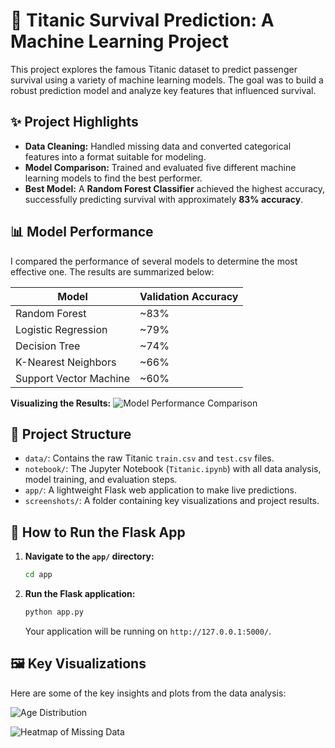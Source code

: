 # 🚢 Titanic Survival Prediction: A Machine Learning Project

This project explores the famous Titanic dataset to predict passenger survival using a variety of machine learning models. The goal was to build a robust prediction model and analyze key features that influenced survival.

## ✨ Project Highlights

* **Data Cleaning:** Handled missing data and converted categorical features into a format suitable for modeling.
* **Model Comparison:** Trained and evaluated five different machine learning models to find the best performer.
* **Best Model:** A **Random Forest Classifier** achieved the highest accuracy, successfully predicting survival with approximately **83% accuracy**.

## 📊 Model Performance

I compared the performance of several models to determine the most effective one. The results are summarized below:

| Model                | Validation Accuracy |
|----------------------|--------------------|
| Random Forest        | ~83%               |
| Logistic Regression  | ~79%               |
| Decision Tree        | ~74%               |
| K-Nearest Neighbors  | ~66%               |
| Support Vector Machine | ~60%               |

**Visualizing the Results:**
![Model Performance Comparison](screenshots/image_f6aa54.png)

## 📁 Project Structure

* `data/`: Contains the raw Titanic `train.csv` and `test.csv` files.
* `notebook/`: The Jupyter Notebook (`Titanic.ipynb`) with all data analysis, model training, and evaluation steps.
* `app/`: A lightweight Flask web application to make live predictions.
* `screenshots/`: A folder containing key visualizations and project results.

## 🚀 How to Run the Flask App

1.  **Navigate to the `app/` directory:**
    ```bash
    cd app
    ```
2.  **Run the Flask application:**
    ```bash
    python app.py
    ```
    Your application will be running on `http://127.0.0.1:5000/`.

## 🖼️ Key Visualizations

Here are some of the key insights and plots from the data analysis:

![Age Distribution](screenshots/image_f72652.png)

![Heatmap of Missing Data](screenshots/image_c3c879.png)